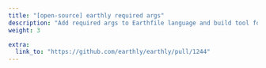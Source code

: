 ```yaml
---
title: "[open-source] earthly required args"
description: "Add required args to Earthfile language and build tool for earthly/earthly project"
weight: 3

extra:
  link_to: "https://github.com/earthly/earthly/pull/1244"
---
```


